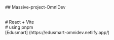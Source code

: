##   M a s s i v e - p r o j e c t - O m n i D e v 

<br/>
# React + Vite
<br/>
# using pnpm 
<br/> 
[Edusmart] (https://edusmart-omnidev.netlify.app/)
 
 
